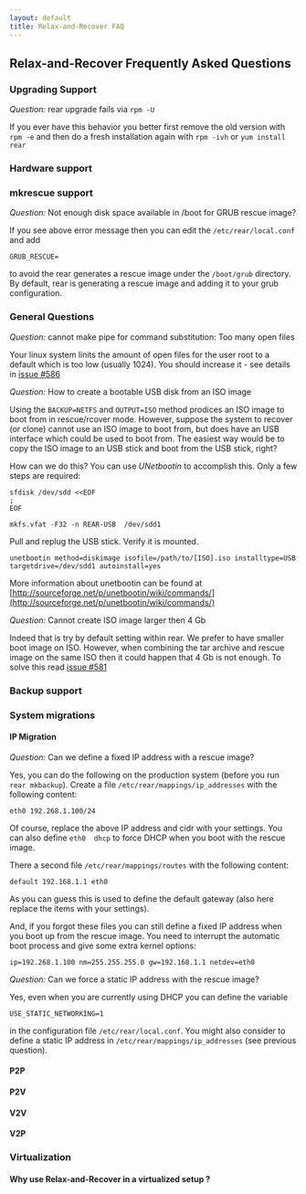 ```yaml
---
layout: default
title: Relax-and-Recover FAQ
---
```


## Relax-and-Recover Frequently Asked Questions

### Upgrading Support

*Question:* rear upgrade fails via `rpm -U`

If you ever have this behavior you better first remove the old version with `rpm -e` and then do a fresh installation again with `rpm -ivh` or `yum install rear`

### Hardware support

### mkrescue support

*Question:* Not enough disk space available in /boot for GRUB rescue image?

If you see above error message then you can edit the `/etc/rear/local.conf` and add

    GRUB_RESCUE=

to avoid the rear generates a rescue image under the `/boot/grub` directory. By default,
rear is generating a rescue image and adding it to your grub configuration.

### General Questions

*Question:* cannot make pipe for command substitution: Too many open files

Your linux system linits the amount of open files for the user root to a default which is too low (usually 1024). You should increase it - see details in [issue #586](https://github.com/rear/rear/issues/586)

*Question:* How to create a bootable USB disk from an ISO image

Using the `BACKUP=NETFS` and `OUTPUT=ISO` method prodices an ISO image to boot from in rescue/rcover mode. However, suppose the system to recover (or clone) cannot use an ISO image to boot from, but does have an USB interface which could be used to boot from. The easiest way would be to copy the ISO image to an USB stick and boot from the USB stick, right?

How can we do this? You can use *UNetbootin* to accomplish this. Only a few steps are required:

    sfdisk /dev/sdd <<EOF
    ;
    EOF

    mkfs.vfat -F32 -n REAR-USB  /dev/sdd1

Pull and replug the USB stick. Verify it is mounted.

    unetbootin method=diskimage isofile=/path/to/[ISO].iso installtype=USB targetdrive=/dev/sdd1 autoinstall=yes

More information about unetbootin can be found at [http://sourceforge.net/p/unetbootin/wiki/commands/](http://sourceforge.net/p/unetbootin/wiki/commands/)

*Question:* Cannot create ISO image larger then 4 Gb

Indeed that is try by default setting within rear. We prefer to have smaller boot image on ISO. However, when combining the tar archive and rescue image on the same ISO then it could happen that 4 Gb is not enough. To solve this read [issue #581](https://github.com/rear/rear/issues/581)

### Backup support

### System migrations

#### IP Migration

*Question:* Can we define a fixed IP address with a rescue image?

Yes, you can do the following on the production system (before you run `rear mkbackup`). Create a file `/etc/rear/mappings/ip_addresses` with the following content:

    eth0 192.268.1.100/24

Of course, replace the above IP address and cidr with your settings. You can also define `eth0  dhcp` to force DHCP when you boot with the rescue image.

There a second file `/etc/rear/mappings/routes` with the following content:

    default 192.168.1.1 eth0

As you can guess this is used to define the default gateway (also here replace the items with your settings).

And, if you forgot these files you can still define a fixed IP address when you boot up from the rescue image. You need to interrupt the automatic boot process and give some extra kernel options:

    ip=192.268.1.100 nm=255.255.255.0 gw=192.168.1.1 netdev=eth0

*Question:* Can we force a static IP address with the rescue image?

Yes, even when you are currently using DHCP you can define the variable

    USE_STATIC_NETWORKING=1

in the configuration file `/etc/rear/local.conf`. You might also consider to define a static IP address in `/etc/rear/mappings/ip_addresses` (see previous question).


#### P2P

#### P2V

#### V2V

#### V2P

### Virtualization

#### Why use Relax-and-Recover in a virtualized setup ?
